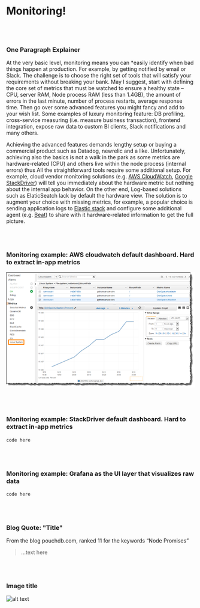 # Monitoring!

<br/><br/>


### One Paragraph Explainer

At the very basic level, monitoring means you can *easily identify when bad things happen at production. For example, by getting notified by email or Slack. The challenge is to choose the right set of tools that will satisfy your requirements without breaking your bank. May I suggest, start with defining the core set of metrics that must be watched to ensure a healthy state – CPU, server RAM,  Node process RAM (less than 1.4GB), the amount of errors in the last minute, number of process restarts, average response time. Then go over some advanced features you might fancy and add to your wish list. Some examples of luxury monitoring feature: DB profiling, cross-service measuring (i.e. measure business transaction), frontend integration, expose raw data to custom BI clients, Slack notifications and many others.

Achieving the advanced features demands lengthy setup or buying a commercial product such as Datadog, newrelic and a like. Unfortunately, achieving also the basics is not a walk in the park as some metrics are hardware-related (CPU) and others live within the node process (internal errors) thus All the straightforward tools require some additional setup. For example, cloud vendor monitoring solutions (e.g. [AWS CloudWatch](https://aws.amazon.com/cloudwatch/), [Google StackDriver](https://cloud.google.com/stackdriver/)) will tell you immediately about the hardware metric but nothing about the internal app behavior. On the other end, Log-based solutions such as ElaticSeatch lack by default the hardware view. The solution is to augment your choice with missing metrics, for example, a popular choice is sending application logs to [Elastic stack](https://www.elastic.co/products) and configure some additional agent (e.g. [Beat](https://www.elastic.co/products)) to share with it hardware-related information to get the full picture.


<br/><br/>


### Monitoring example: AWS cloudwatch default dashboard. Hard to extract in-app metrics

![Monitoring example: AWS cloudwatch default dashboard. Hard to extract in-app metrics](/assets/images/monitoring1.png "Monitoring example: AWS cloudwatch default dashboard. Hard to extract in-app metrics")

<br/><br/>

### Monitoring example: StackDriver default dashboard. Hard to extract in-app metrics

```javascript
code here
```

<br/><br/>

### Monitoring example: Grafana as the UI layer that visualizes raw data

```javascript
code here
```

<br/><br/>
### Blog Quote: "Title"
 From the blog pouchdb.com, ranked 11 for the keywords “Node Promises”
 
 > …text here

 <br/><br/>
 
 ### Image title
![alt text](https://github.com/i0natan/nodebestpractices/blob/master/assets/images/swaggerDoc.png "API error handling")

 
<br/><br/>
